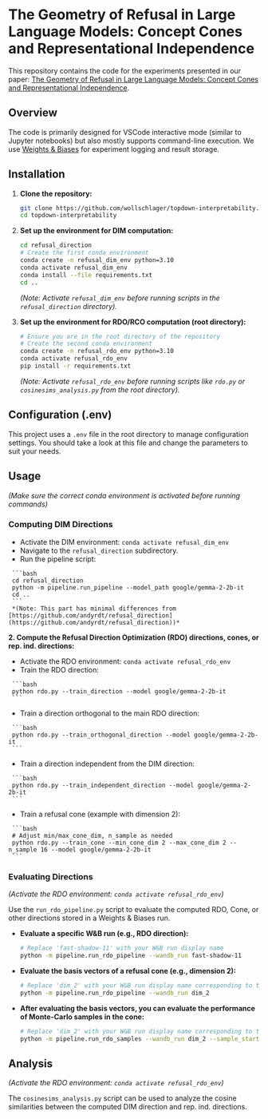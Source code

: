 # The Geometry of Refusal in Large Language Models: Concept Cones and Representational Independence

This repository contains the code for the experiments presented in our paper: [The Geometry of Refusal in Large Language Models: Concept Cones and Representational Independence](https://arxiv.org/abs/2502.17420).

## Overview

The code is primarily designed for VSCode interactive mode (similar to Jupyter notebooks) but also mostly supports command-line execution. We use [Weights & Biases](https://wandb.ai/) for experiment logging and result storage.

## Installation

1.  **Clone the repository:**

    ```bash
    git clone https://github.com/wollschlager/topdown-interpretability.git
    cd topdown-interpretability
    ```

2.  **Set up the environment for DIM computation:**

    ```bash
    cd refusal_direction
    # Create the first conda environment
    conda create -n refusal_dim_env python=3.10
    conda activate refusal_dim_env
    conda install --file requirements.txt
    cd ..
    ```
    *(Note: Activate `refusal_dim_env` before running scripts in the `refusal_direction` directory).*

3.  **Set up the environment for RDO/RCO computation (root directory):**

    ```bash
    # Ensure you are in the root directory of the repository
    # Create the second conda environment
    conda create -n refusal_rdo_env python=3.10
    conda activate refusal_rdo_env
    pip install -r requirements.txt
    ```
    *(Note: Activate `refusal_rdo_env` before running scripts like `rdo.py` or `cosinesims_analysis.py` from the root directory).*

## Configuration (.env)

This project uses a `.env` file in the root directory to manage configuration settings. You should take a look at this file and change the parameters to suit your needs.

## Usage

*(Make sure the correct conda environment is activated before running commands)*

### Computing DIM Directions

   *   Activate the DIM environment: `conda activate refusal_dim_env`
   *   Navigate to the `refusal_direction` subdirectory.
   *   Run the pipeline script:

     ```bash
     cd refusal_direction
     python -m pipeline.run_pipeline --model_path google/gemma-2-2b-it
     cd ..
     ```
     *(Note: This part has minimal differences from [https://github.com/andyrdt/refusal_direction](https://github.com/andyrdt/refusal_direction))*

**2. Compute the Refusal Direction Optimization (RDO) directions, cones, or rep. ind. directions:**

   *   Activate the RDO environment: `conda activate refusal_rdo_env`
   *   Train the RDO direction:

     ```bash
     python rdo.py --train_direction --model google/gemma-2-2b-it
     ```
   *   Train a direction orthogonal to the main RDO direction:

     ```bash
     python rdo.py --train_orthogonal_direction --model google/gemma-2-2b-it
     ```
   *   Train a direction independent from the DIM direction:

     ```bash
     python rdo.py --train_independent_direction --model google/gemma-2-2b-it
     ```
   *   Train a refusal cone (example with dimension 2):

     ```bash
     # Adjust min/max_cone_dim, n_sample as needed
     python rdo.py --train_cone --min_cone_dim 2 --max_cone_dim 2 --n_sample 16 --model google/gemma-2-2b-it
     ```

### Evaluating Directions

*(Activate the RDO environment: `conda activate refusal_rdo_env`)*

Use the `run_rdo_pipeline.py` script to evaluate the computed RDO, Cone, or other directions stored in a Weights & Biases run.

*   **Evaluate a specific W&B run (e.g., RDO direction):**

    ```bash
    # Replace 'fast-shadow-11' with your W&B run display name
    python -m pipeline.run_rdo_pipeline --wandb_run fast-shadow-11
    ```
*   **Evaluate the basis vectors of a refusal cone (e.g., dimension 2):**

    ```bash
    # Replace 'dim_2' with your W&B run display name corresponding to the cone
    python -m pipeline.run_rdo_pipeline --wandb_run dim_2
    ```
*   **After evaluating the basis vectors, you can evaluate the performance of Monte-Carlo samples in the cone:**

    ```bash
    # Replace 'dim_2' with your W&B run display name corresponding to the cone
    python -m pipeline.run_rdo_samples --wandb_run dim_2 --sample_start_idx 0 --sample_end_idx 8 # evaluates sample 0 to 7, by default 512 samples are saved during basis vector evaluation
    ```

## Analysis

*(Activate the RDO environment: `conda activate refusal_rdo_env`)*

The `cosinesims_analysis.py` script can be used to analyze the cosine similarities between the computed DIM direction and rep. ind. directions.
